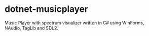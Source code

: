 # dotnet-musicplayer
Music Player with spectrum visualizer written in C# using WinForms, NAudio, TagLib and SDL2.
